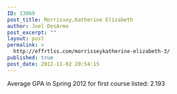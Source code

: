 ```yaml
---
ID: 13069
post_title: Morrissey,Katherine Elizabeth
author: Joel DesArmo
post_excerpt: ""
layout: post
permalink: >
  http://effrtlss.com/morrisseykatherine-elizabeth-3/
published: true
post_date: 2012-11-02 20:54:15
---
```

<p>Average GPA in Spring 2012 for first course listed: 2.193</p>
